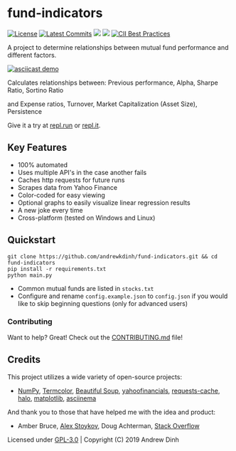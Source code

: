 # fund-indicators

[![License](https://img.shields.io/github/license/andrewkdinh/fund-indicators.svg)](https://raw.githubusercontent.com/andrewkdinh/fund-indicators/master/LICENSE)
[![Latest Commits](https://img.shields.io/github/last-commit/andrewkdinh/fund-indicators.svg)](https://github.com/andrewkdinh/fund-indicators/commits/master)
![](https://img.shields.io/github/languages/top/andrewkdinh/fund-indicators.svg)
![](https://img.shields.io/github/languages/code-size/andrewkdinh/fund-indicators.svg)
[![CII Best Practices](https://bestpractices.coreinfrastructure.org/projects/2667/badge)](https://bestpractices.coreinfrastructure.org/projects/2667)

A project to determine relationships between mutual fund performance and different factors.

[![asciicast demo](https://asciinema.org/a/jLmZapnMFGCRiiSUITY21erLW.svg)](https://asciinema.org/a/jLmZapnMFGCRiiSUITY21erLW?autoplay=1&preload=1)

Calculates relationships between: Previous performance, Alpha, Sharpe Ratio, Sortino Ratio

and Expense ratios, Turnover, Market Capitalization (Asset Size), Persistence

Give it a try at [repl.run](https://fund-indicators.andrewkdinh.repl.run) or [repl.it](https://repl.it/@andrewkdinh/fund-indicators).

## Key Features

- 100% automated
- Uses multiple API's in the case another fails
- Caches http requests for future runs
- Scrapes data from Yahoo Finance
- Color-coded for easy viewing
- Optional graphs to easily visualize linear regression results
- A new joke every time
- Cross-platform (tested on Windows and Linux)

## Quickstart

```shell
git clone https://github.com/andrewkdinh/fund-indicators.git && cd fund-indicators
pip install -r requirements.txt
python main.py
```

- Common mutual funds are listed in `stocks.txt`
- Configure and rename `config.example.json` to `config.json` if you would like to skip beginning questions (only for advanced users)

### Contributing

Want to help? Great! Check out the [CONTRIBUTING.md](https://github.com/andrewkdinh/fund-indicators/blob/master/CONTRIBUTING.md) file!

## Credits

This project utilizes a wide variety of open-source projects:

- [NumPy](https://github.com/numpy/numpy), [Termcolor](https://github.com/hfeeki/termcolor), [Beautiful Soup](https://launchpad.net/beautifulsoup), [yahoofinancials](https://github.com/JECSand/yahoofinancials), [requests-cache](https://github.com/reclosedev/requests-cache), [halo](https://github.com/manrajgrover/halo), [matplotlib](https://github.com/matplotlib/matplotlib), [asciinema](https://github.com/asciinema/asciinema)

And thank you to those that have helped me with the idea and product:

- Amber Bruce, [Alex Stoykov](http://stoykov.us/), Doug Achterman, [Stack Overflow](https://stackoverflow.com)

Licensed under [GPL-3.0](https://raw.githubusercontent.com/andrewkdinh/fund-indicators/master/LICENSE) | Copyright (C) 2019  Andrew Dinh
